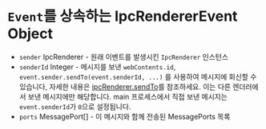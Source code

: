 # `Event`를 상속하는 IpcRendererEvent Object

* `sender` IpcRenderer - 원래 이벤트를 발생시킨 `IpcRenderer` 인스턴스
* `senderId` Integer - 메시지를 보낸 `webContents.id`, `event.sender.sendTo(event.senderId, ...)` 를 사용하여 메시지에 회신할 수 있습니다, 자세한 내용은 [ipcRenderer.sendTo](#ipcrenderersendtowindowid-channel--arg1-arg2-)를 참조하세요. 이는 다른 렌더러에서 보낸 메시지에만 해당합니다. main 프로세스에서 직접 보낸 메시지는 `event.senderId`가 `0`으로 설정됩니다.
* `ports` MessagePort[] - 이 메시지와 함께 전송된 MessagePorts 목록
